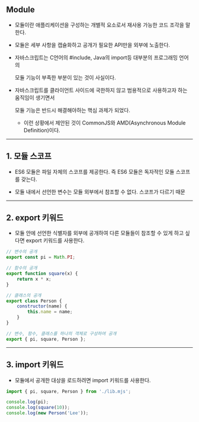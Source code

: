 ## Module

- 모듈이란 애플리케이션을 구성하는 개별적 요소로서 재사용 가능한 코드 조각을 말한다.

- 모듈은 세부 사항을 캡슐화하고 공개가 필요한 API만을 외부에 노출한다.

- 자바스크립트는 C언어의 #include, Java의 import등 대부분의 프로그래밍 언어의

    모듈 기능이 부족한 부분이 있는 것이 사실이다.

- 자바스크립트를 클라이언트 사이드에 국한하지 않고 범용적으로 사용하고자 하는 움직임이 생기면서

    모듈 기능은 반드시 해결해야하는 핵심 과제가 되었다.

    - 이런 상황에서 제안된 것이 CommonJS와 AMD(Asynchronous Module Definition)이다.

<hr >

## 1. 모듈 스코프

- ES6 모듈은 파일 자체의 스코프를 제공한다. 즉 ES6 모듈은 독자적인 모듈 스코프를 갖는다.

- 모듈 내에서 선언한 변수는 모듈 외부에서 참조할 수 없다. 스코프가 다르기 때문

<hr >

## 2. export 키워드

- 모듈 안에 선언한 식별자를 외부에 공개하여 다른 모듈들이 참조할 수 있게 하고 싶다면 export 키워드를 사용한다.

~~~ javascript
// 변수의 공개
export const pi = Math.PI;

// 함수의 공개
export function square(x) {
    return x * x;
}

// 클래스의 공개
export class Person {
    constructor(name) {
        this.name = name;
    }
}

// 변수, 함수, 클래스를 하나의 객체로 구성하여 공개
export { pi, square, Person };
~~~

<hr >

## 3. import 키워드

- 모듈에서 공개한 대상을 로드하려면 import 키워드를 사용한다.

~~~ javascript
import { pi, square, Person } from './lib.mjs';

console.log(pi);
console.log(square(10));
console.log(new Person('Lee'));
~~~

